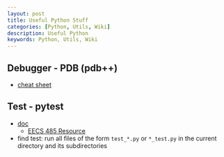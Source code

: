 ```yaml
---
layout: post
title: Useful Python Stuff
categories: [Python, Utils, Wiki]
description: Useful Python
keywords: Python, Utils, Wiki
---
```


## Debugger - PDB (pdb++)

- [cheat sheet](https://kapeli.com/cheat_sheets/Python_Debugger.docset/Contents/Resources/Documents/index)

## Test - pytest

- [doc](https://docs.pytest.org/en/latest/)
  - [EECS 485 Resource](https://eecs485staff.github.io/p1-insta485-static/setup_pytest.html)
- find test: run all files of the form `test_*.py` or `*_test.py` in the current directory and its subdirectories